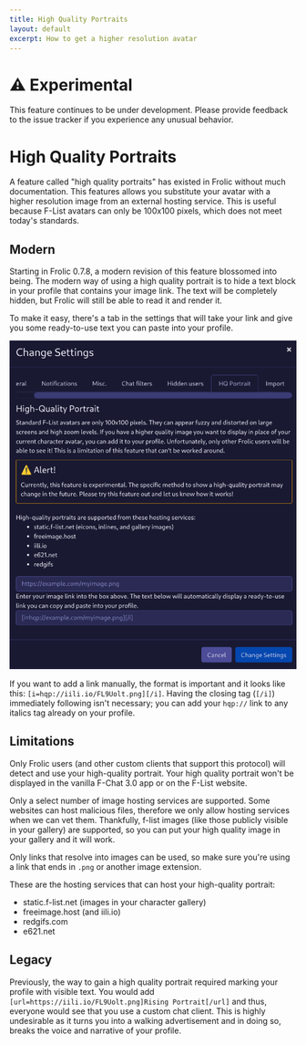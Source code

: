 ```yaml
---
title: High Quality Portraits
layout: default
excerpt: How to get a higher resolution avatar
---
```

# ⚠ Experimental
This feature continues to be under development. Please provide feedback to the issue tracker if you experience any unusual behavior.

# High Quality Portraits
A feature called "high quality portraits" has existed in Frolic without much documentation. This features allows you substitute your avatar with a higher resolution image from an external hosting service. This is useful because F-List avatars can only be 100x100 pixels, which does not meet today's standards.

## Modern
Starting in Frolic 0.7.8, a modern revision of this feature blossomed into being. The modern way of using a high quality portrait is to hide a text block in your profile that contains your image link. The text will be completely hidden, but Frolic will still be able to read it and render it.

To make it easy, there's a tab in the settings that will take your link and give you some ready-to-use text you can paste into your profile.

![New Notes and Messages](high-quality-portraits/settings.webp)

If you want to add a link manually, the format is important and it looks like this: `[i=hqp://iili.io/FL9Uolt.png][/i]`. Having the closing tag (`[/i]`) immediately following isn't necessary; you can add your `hqp://` link to any italics tag already on your profile.

## Limitations
Only Frolic users (and other custom clients that support this protocol) will detect and use your high-quality portrait. Your high quality portrait won't be displayed in the vanilla F-Chat 3.0 app or on the F-List website.

Only a select number of image hosting services are supported. Some websites can host malicious files, therefore we only  allow hosting services when we can vet them. Thankfully, f-list images (like those publicly visible in your gallery) are supported, so you can put your high quality image in your gallery and it will work.

Only links that resolve into images can be used, so make sure you're using a link that ends in `.png` or another image extension.

These are the hosting services that can host your high-quality portrait:
  * static.f-list.net (images in your character gallery)
  * freeimage.host (and iili.io)
  * redgifs.com
  * e621.net

## Legacy
Previously, the way to gain a high quality portrait required marking your profile with visible text. You would add `[url=https://iili.io/FL9Uolt.png]Rising Portrait[/url]` and thus, everyone would see that you use a custom chat client. This is highly undesirable as it turns you into a walking advertisement and in doing so, breaks the voice and narrative of your profile.
